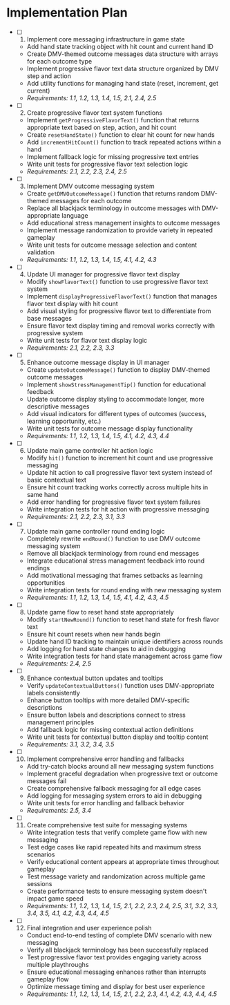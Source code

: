 # Implementation Plan

- [ ] 1. Implement core messaging infrastructure in game state
  - Add hand state tracking object with hit count and current hand ID
  - Create DMV-themed outcome messages data structure with arrays for each outcome type
  - Implement progressive flavor text data structure organized by DMV step and action
  - Add utility functions for managing hand state (reset, increment, get current)
  - _Requirements: 1.1, 1.2, 1.3, 1.4, 1.5, 2.1, 2.4, 2.5_

- [ ] 2. Create progressive flavor text system functions
  - Implement `getProgressiveFlavorText()` function that returns appropriate text based on step, action, and hit count
  - Create `resetHandState()` function to clear hit count for new hands
  - Add `incrementHitCount()` function to track repeated actions within a hand
  - Implement fallback logic for missing progressive text entries
  - Write unit tests for progressive flavor text selection logic
  - _Requirements: 2.1, 2.2, 2.3, 2.4, 2.5_

- [ ] 3. Implement DMV outcome messaging system
  - Create `getDMVOutcomeMessage()` function that returns random DMV-themed messages for each outcome
  - Replace all blackjack terminology in outcome messages with DMV-appropriate language
  - Add educational stress management insights to outcome messages
  - Implement message randomization to provide variety in repeated gameplay
  - Write unit tests for outcome message selection and content validation
  - _Requirements: 1.1, 1.2, 1.3, 1.4, 1.5, 4.1, 4.2, 4.3_

- [ ] 4. Update UI manager for progressive flavor text display
  - Modify `showFlavorText()` function to use progressive flavor text system
  - Implement `displayProgressiveFlavorText()` function that manages flavor text display with hit count
  - Add visual styling for progressive flavor text to differentiate from base messages
  - Ensure flavor text display timing and removal works correctly with progressive system
  - Write unit tests for flavor text display logic
  - _Requirements: 2.1, 2.2, 2.3, 3.3_

- [ ] 5. Enhance outcome message display in UI manager
  - Create `updateOutcomeMessage()` function to display DMV-themed outcome messages
  - Implement `showStressManagementTip()` function for educational feedback
  - Update outcome display styling to accommodate longer, more descriptive messages
  - Add visual indicators for different types of outcomes (success, learning opportunity, etc.)
  - Write unit tests for outcome message display functionality
  - _Requirements: 1.1, 1.2, 1.3, 1.4, 1.5, 4.1, 4.2, 4.3, 4.4_

- [ ] 6. Update main game controller hit action logic
  - Modify `hit()` function to increment hit count and use progressive messaging
  - Update hit action to call progressive flavor text system instead of basic contextual text
  - Ensure hit count tracking works correctly across multiple hits in same hand
  - Add error handling for progressive flavor text system failures
  - Write integration tests for hit action with progressive messaging
  - _Requirements: 2.1, 2.2, 2.3, 3.1, 3.3_

- [ ] 7. Update main game controller round ending logic
  - Completely rewrite `endRound()` function to use DMV outcome messaging system
  - Remove all blackjack terminology from round end messages
  - Integrate educational stress management feedback into round endings
  - Add motivational messaging that frames setbacks as learning opportunities
  - Write integration tests for round ending with new messaging system
  - _Requirements: 1.1, 1.2, 1.3, 1.4, 1.5, 4.1, 4.2, 4.3, 4.5_

- [ ] 8. Update game flow to reset hand state appropriately
  - Modify `startNewRound()` function to reset hand state for fresh flavor text
  - Ensure hit count resets when new hands begin
  - Update hand ID tracking to maintain unique identifiers across rounds
  - Add logging for hand state changes to aid in debugging
  - Write integration tests for hand state management across game flow
  - _Requirements: 2.4, 2.5_

- [ ] 9. Enhance contextual button updates and tooltips
  - Verify `updateContextualButtons()` function uses DMV-appropriate labels consistently
  - Enhance button tooltips with more detailed DMV-specific descriptions
  - Ensure button labels and descriptions connect to stress management principles
  - Add fallback logic for missing contextual action definitions
  - Write unit tests for contextual button display and tooltip content
  - _Requirements: 3.1, 3.2, 3.4, 3.5_

- [ ] 10. Implement comprehensive error handling and fallbacks
  - Add try-catch blocks around all new messaging system functions
  - Implement graceful degradation when progressive text or outcome messages fail
  - Create comprehensive fallback messaging for all edge cases
  - Add logging for messaging system errors to aid in debugging
  - Write unit tests for error handling and fallback behavior
  - _Requirements: 2.5, 3.4_

- [ ] 11. Create comprehensive test suite for messaging systems
  - Write integration tests that verify complete game flow with new messaging
  - Test edge cases like rapid repeated hits and maximum stress scenarios
  - Verify educational content appears at appropriate times throughout gameplay
  - Test message variety and randomization across multiple game sessions
  - Create performance tests to ensure messaging system doesn't impact game speed
  - _Requirements: 1.1, 1.2, 1.3, 1.4, 1.5, 2.1, 2.2, 2.3, 2.4, 2.5, 3.1, 3.2, 3.3, 3.4, 3.5, 4.1, 4.2, 4.3, 4.4, 4.5_

- [ ] 12. Final integration and user experience polish
  - Conduct end-to-end testing of complete DMV scenario with new messaging
  - Verify all blackjack terminology has been successfully replaced
  - Test progressive flavor text provides engaging variety across multiple playthroughs
  - Ensure educational messaging enhances rather than interrupts gameplay flow
  - Optimize message timing and display for best user experience
  - _Requirements: 1.1, 1.2, 1.3, 1.4, 1.5, 2.1, 2.2, 2.3, 4.1, 4.2, 4.3, 4.4, 4.5_
